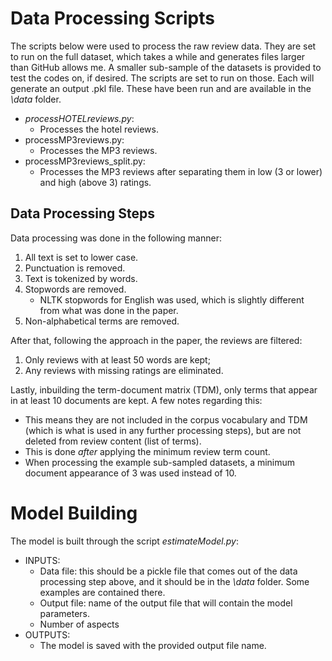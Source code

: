 # Data Processing Scripts
The scripts below were used to process the raw review data.
They are set to run on the full dataset, which takes a while and generates files larger than GitHub allows me.
A smaller sub-sample of the datasets is provided to test the codes on, if desired. The scripts are set to run on those.
Each will generate an output .pkl file. These have been run and are available in the *\data* folder.
- *processHOTELreviews.py*:
  - Processes the hotel reviews.
- processMP3reviews.py:
  - Processes the MP3 reviews.
- processMP3reviews_split.py:
  - Processes the MP3 reviews after separating them in low (3 or lower) and high (above 3) ratings.
  
## Data Processing Steps
Data processing was done in the following manner:
1. All text is set to lower case.
2. Punctuation is removed.
3. Text is tokenized by words.
4. Stopwords are removed.
    - NLTK stopwords for English was used, which is slightly different from what was done in the paper.
5. Non-alphabetical terms are removed.

After that, following the approach in the paper, the reviews are filtered:
1. Only reviews with at least 50 words are kept;
2. Any reviews with missing ratings are eliminated.

Lastly, inbuilding the term-document matrix (TDM), only terms that appear in at least 10 documents are kept. A few notes regarding this:
- This means they are not included in the corpus vocabulary and TDM (which is what is used in any further processing steps), but are not deleted from review content (list of terms).
- This is done *after* applying the minimum review term count.
- When processing the example sub-sampled datasets, a minimum document appearance of 3 was used instead of 10.

# Model Building
The model is built through the script *estimateModel.py*:
- INPUTS:
  - Data file: this should be a pickle file that comes out of the data processing step above, and it should be in the *\data* folder. Some examples are contained there.
  - Output file: name of the output file that will contain the model parameters.
  - Number of aspects
- OUTPUTS:
  - The model is saved with the provided output file name.
